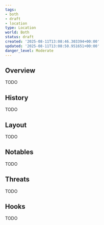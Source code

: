 ```yaml
---
tags:
- both
- draft
- location
type: Location
world: Both
status: draft
created: '2025-08-11T13:08:46.303394+00:00'
updated: '2025-08-11T13:08:50.951651+00:00'
danger_level: Moderate
---
```



## Overview

TODO
## History

TODO
## Layout

TODO
## Notables

TODO
## Threats

TODO
## Hooks

TODO
